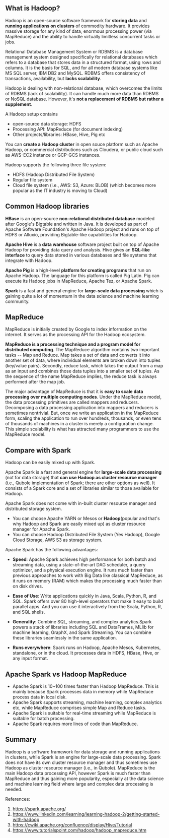 ## What is Hadoop?
Hadoop is an open-source software framework for **storing data** and **running applications on clusters** of commodity hardware. It provides massive storage for any kind of data, enormous processing power (via MapReduce) and the ability to handle virtually limitless concurrent tasks or jobs.

Relational Database Management System or RDBMS is a database management system designed specifically for relational databases which refers to a database that stores data in a structured format, using rows and columns. It is the basis for SQL, and for all modern database systems like MS SQL server, IBM DB2 and MySQL. RDBMS offers consistency of transactions, availability, but **lacks scalability**.

Hadoop is dealing with non-relational database, which overcomes the limits of RDBMS (lack of scalability). It can handle much more data than RDBMS or NoSQL database. However, it's **not a replacement of RDBMS but rather a supplement**.

A Hadoop setup contains 
- open-source data storage: HDFS
- Processing API: MapReduce (for document indexing)
- Other projects/libraries: HBase, Hive, Pig etc 

You can **create a Hadoop cluster** in open souce platform such as Apache Hadoop, or commercial distributions such as Cloudera, or public cloud such as AWS-EC2 instance or GCP-GCS instances.

Hadoop supports the following three file system:
- HDFS (Hadoop Distributed File System)
- Regular file system
- Cloud file system (i.e., AWS: S3, Azure: BLOB) (which becomes more popular as the IT industry is moving to Cloud)

## Common Hadoop libraries

**HBase** is an open-source **non-relational distributed database** modeled after Google's Bigtable and written in Java. It is developed as part of Apache Software Foundation's Apache Hadoop project and runs on top of HDFS or Alluxio, providing Bigtable-like capabilities for Hadoop.

**Apache Hive** is a **data warehouse** software project built on top of Apache Hadoop for providing data query and analysis. Hive gives an **SQL-like interface** to query data stored in various databases and file systems that integrate with Hadoop. 

**Apache Pig** is a high-level **platform for creating programs** that run on Apache Hadoop. The language for this platform is called Pig Latin. Pig can execute its Hadoop jobs in MapReduce, Apache Tez, or Apache Spark.

**Spark** is a fast and general engine for **large-scale data processing** which is gaining quite a lot of momentum in the data science and machine learning community.

## MapReduce
MapReduce is initially created by Google to index information on the internet. It serves as the processing API for the Hadoop ecosystem.

**MapReduce is a processing technique and a program model for distributed computing**. The MapReduce algorithm contains two important tasks -- Map and Reduce. Map takes a set of data and converts it into another set of data, where individual elements are broken down into tuples (key/value pairs). Secondly, reduce task, which takes the output from a map as an input and combines those data tuples into a smaller set of tuples. As the sequence of the name MapReduce implies, the reduce task is always performed after the map job.

The major advantage of MapReduce is that it is **easy to scale data processing over multiple computing nodes**. Under the MapReduce model, the data processing primitives are called mappers and reducers. Decomposing a data processing application into mappers and reducers is sometimes nontrivial. But, once we write an application in the MapReduce form, scaling the application to run over hundreds, thousands, or even tens of thousands of machines in a cluster is merely a configuration change. This simple scalability is what has attracted many programmers to use the MapReduce model.

## Compare with Spark
Hadoop can be easily mixed up with Spark. 

Apache Spark is a fast and general engine for **large-scale data processing** (not for data storage) that **can use Hadoop as cluster resource manager** (i.e., Qubole implementation of Spark; there are other options as well). It consists of a Spark core and a set of libraries similar to those available for Hadoop. 

Apache Spark does not come with in-built cluster resource manager and distributed storage system.

- You can choose Apache YARN or Mesos or **Hadoop**(popular and that's why Hadoop and Spark are easily mixed up) as cluster resource manager for Apache Spark.
- You can choose Hadoop Distributed File System (Yes Hadoop), Google Cloud Storage, AWS S3 as storage system.

Apache Spark has the following advantages:

- **Speed**: Apache Spark achieves high performance for both batch and streaming data, using a state-of-the-art DAG scheduler, a query optimizer, and a physical execution engine. It runs much faster than previous approaches to work with Big Data like classical MapReduce, as it runs on memory (RAM) which makes the processing much faster than on disk drives.

- **Ease of Use**: Write applications quickly in Java, Scala, Python, R, and SQL. Spark offers over 80 high-level operators that make it easy to build parallel apps. And you can use it interactively from the Scala, Python, R, and SQL shells.

- **Generality**: Combine SQL, streaming, and complex analytics.Spark powers a stack of libraries including SQL and DataFrames, MLlib for machine learning, GraphX, and Spark Streaming. You can combine these libraries seamlessly in the same application.

- **Runs everywhere**: Spark runs on Hadoop, Apache Mesos, Kubernetes, standalone, or in the cloud. It processes data in HDFS, HBase, Hive, or any input format. 

## Apache Spark vs Hadoop MapReduce

- Apache Spark is 10~100 times faster than Hadoop MapReduce. This is mainly because Spark processes data in memory while MapReduce process data in local disk.
- Apache Spark supports streaming, machine learning, complex analytics etc, while MapReduce comprises simple Map and Reduce tasks.
- Apache Spark is suitable for real-time streaming while MapReduce is suitable for batch processing.
- Apache Spark requires more lines of code than MapReduce.

## Summary

Hadoop is a software framework for data storage and running applications in clusters, while Spark is an engine for large-scale data processing. Spark does not have its own cluster resource manager and thus sometimes use Hadoop as cluster resource manager (i.e., in Qubole). MapReduce is the main Hadoop data processing API, however Spark is much faster than MapReduce and thus gaining more popularity, especially at the data science and machine learning field where large and complex data processing is needed.


References:

1. https://spark.apache.org/
2. https://www.linkedin.com/learning/learning-hadoop-2/getting-started-with-hadoop
3. https://cwiki.apache.org/confluence/display/Hive/Tutorial
4. https://www.tutorialspoint.com/hadoop/hadoop_mapreduce.htm